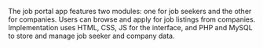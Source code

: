 The job portal app features two modules: one for job seekers and the other for companies. Users can browse and apply for job listings from companies. Implementation uses HTML, CSS, JS for the interface, and PHP and MySQL to store and manage job seeker and company data.
